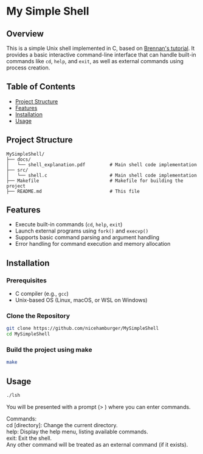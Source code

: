 # My Simple Shell

## Overview

This is a simple Unix shell implemented in C, based on [Brennan's tutorial](https://brennan.io/2015/01/16/write-a-shell-in-c/). 
It provides a basic interactive command-line interface that can handle built-in commands like `cd`, `help`, and `exit`, as well as external commands using process creation.

## Table of Contents

- [Project Structure](#code-structure)
- [Features](#features)
- [Installation](#installation)
- [Usage](#usage)

## Project Structure
```
MySimpleShell/
├── docs/
│   └── shell_explanation.pdf         # Main shell code implementation
├── src/
│   └── shell.c                       # Main shell code implementation
├── Makefile                          # Makefile for building the project
├── README.md                         # This file
```

## Features

- Execute built-in commands (`cd`, `help`, `exit`)
- Launch external programs using `fork()` and `execvp()`
- Supports basic command parsing and argument handling
- Error handling for command execution and memory allocation

## Installation

### Prerequisites

- C compiler (e.g., `gcc`)
- Unix-based OS (Linux, macOS, or WSL on Windows)

### Clone the Repository

```bash
git clone https://github.com/nicehamburger/MySimpleShell
cd MySimpleShell
```

### Build the project using make
```bash
make
```

## Usage
```bash
./lsh
```
You will be presented with a prompt (> ) where you can enter commands.

Commands:<br>
cd [directory]: Change the current directory.<br>
help: Display the help menu, listing available commands.<br>
exit: Exit the shell.<br>
Any other command will be treated as an external command (if it exists).<br>
